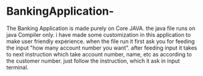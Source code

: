 # BankingApplication-
The Banking Application is made purely on Core JAVA.
the java file runs on java Compiler only. i have made some customization in this application to make user friendly experience.
when the file run it first ask you for feeding the input "how many account number you want". after feeding input it takes to next instruction which take account number, name, etc
as according to the customer number.
just follow the instruction, which it ask in input terminal.
